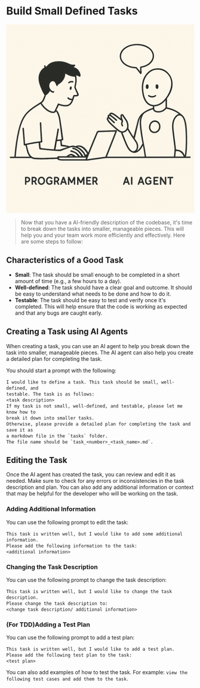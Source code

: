 # Build Small Defined Tasks

![AI and Programmer Collaboration](../assets/ai-and-programmer.png)
 
>  Now that you have a AI-friendly description of the codebase, it's time to break down the tasks into smaller, manageable pieces. This will help you and your team work more efficiently and effectively. Here are some steps to follow:

## Characteristics of a Good Task

- **Small**: The task should be small enough to be completed in a short amount of time (e.g., a few hours to a day).
- **Well-defined**: The task should have a clear goal and outcome. It should be easy to understand what needs to be done and how to do it.
- **Testable**: The task should be easy to test and verify once it's completed. This will help ensure that the code is working as expected and that any bugs are caught early.

## Creating a Task using AI Agents

When creating a task, you can use an AI agent to help you break down the task into smaller, manageable pieces. The AI agent can also help you create a detailed plan for completing the task.
 
You should start a prompt with the following:
```prompt
I would like to define a task. This task should be small, well-defined, and 
testable. The task is as follows:
<task description>
If my task is not small, well-defined, and testable, please let me know how to 
break it down into smaller tasks.
Otherwise, please provide a detailed plan for completing the task and save it as 
a markdown file in the `tasks` folder.  
The file name should be `task_<number>_<task_name>.md`.
```
 

 ## Editing the Task

Once the AI agent has created the task, you can review and edit it as needed. Make sure to check for any errors or inconsistencies in the task description and plan. You can also add any additional information or context that may be helpful for the developer who will be working on the task.

### Adding Additional Information
You can use the following prompt to edit the task:
```prompt
This task is written well, but I would like to add some additional information. 
Please add the following information to the task:
<additional information>
```
### Changing the Task Description
You can use the following prompt to change the task description:
```prompt
This task is written well, but I would like to change the task description. 
Please change the task description to:
<change task description/ additional information>
```

### (For TDD)Adding a Test Plan
You can use the following prompt to add a test plan:
```prompt
This task is written well, but I would like to add a test plan. 
Please add the following test plan to the task:
<test plan>
```

You can also add examples of how to test the task. For example:
`view the following test cases and add them to the task`.